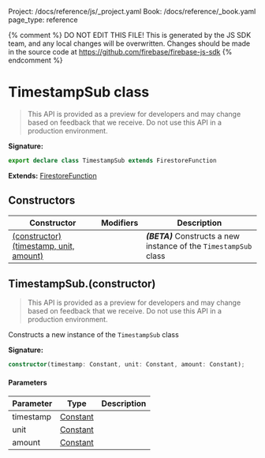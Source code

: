 Project: /docs/reference/js/_project.yaml
Book: /docs/reference/_book.yaml
page_type: reference

{% comment %}
DO NOT EDIT THIS FILE!
This is generated by the JS SDK team, and any local changes will be
overwritten. Changes should be made in the source code at
https://github.com/firebase/firebase-js-sdk
{% endcomment %}

# TimestampSub class
> This API is provided as a preview for developers and may change based on feedback that we receive. Do not use this API in a production environment.
> 


<b>Signature:</b>

```typescript
export declare class TimestampSub extends FirestoreFunction 
```
<b>Extends:</b> [FirestoreFunction](./firestore_lite.firestorefunction.md#firestorefunction_class)

## Constructors

|  Constructor | Modifiers | Description |
|  --- | --- | --- |
|  [(constructor)(timestamp, unit, amount)](./firestore_lite.timestampsub.md#timestampsubconstructor) |  | <b><i>(BETA)</i></b> Constructs a new instance of the <code>TimestampSub</code> class |

## TimestampSub.(constructor)

> This API is provided as a preview for developers and may change based on feedback that we receive. Do not use this API in a production environment.
> 

Constructs a new instance of the `TimestampSub` class

<b>Signature:</b>

```typescript
constructor(timestamp: Constant, unit: Constant, amount: Constant);
```

#### Parameters

|  Parameter | Type | Description |
|  --- | --- | --- |
|  timestamp | [Constant](./firestore_lite.constant.md#constant_class) |  |
|  unit | [Constant](./firestore_lite.constant.md#constant_class) |  |
|  amount | [Constant](./firestore_lite.constant.md#constant_class) |  |

